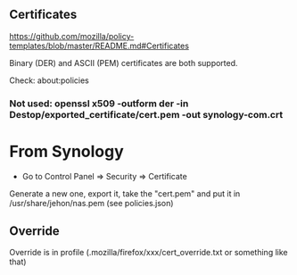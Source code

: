 
## Certificates

https://github.com/mozilla/policy-templates/blob/master/README.md#Certificates

Binary (DER) and ASCII (PEM) certificates are both supported.

Check: about:policies

### Not used: openssl x509 -outform der -in Destop/exported_certificate/cert.pem -out synology-com.crt

# From Synology

- Go to Control Panel => Security => Certificate

Generate a new one, export it, take the "cert.pem" and put it in /usr/share/jehon/nas.pem (see policies.json)

## Override

Override is in profile (.mozilla/firefox/xxx/cert_override.txt or something like that)